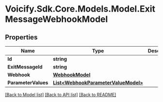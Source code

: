 # Voicify.Sdk.Core.Models.Model.ExitMessageWebhookModel
## Properties

Name | Type | Description | Notes
------------ | ------------- | ------------- | -------------
**Id** | **string** |  | [optional] 
**ExitMessageId** | **string** |  | [optional] 
**Webhook** | [**WebhookModel**](WebhookModel.md) |  | [optional] 
**ParameterValues** | [**List&lt;WebhookParameterValueModel&gt;**](WebhookParameterValueModel.md) |  | [optional] 

[[Back to Model list]](../README.md#documentation-for-models) [[Back to API list]](../README.md#documentation-for-api-endpoints) [[Back to README]](../README.md)

